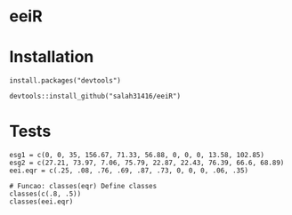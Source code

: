 # eeiR 

# Installation

	install.packages("devtools")

	devtools::install_github("salah31416/eeiR")

# Tests

	esg1 = c(0, 0, 35, 156.67, 71.33, 56.88, 0, 0, 0, 13.58, 102.85)
	esg2 = c(27.21, 73.97, 7.06, 75.79, 22.87, 22.43, 76.39, 66.6, 68.89)
	eei.eqr = c(.25, .08, .76, .69, .87, .73, 0, 0, 0, .06, .35)

	# Funcao: classes(eqr) Define classes
	classes(c(.8, .5))
	classes(eei.eqr)

